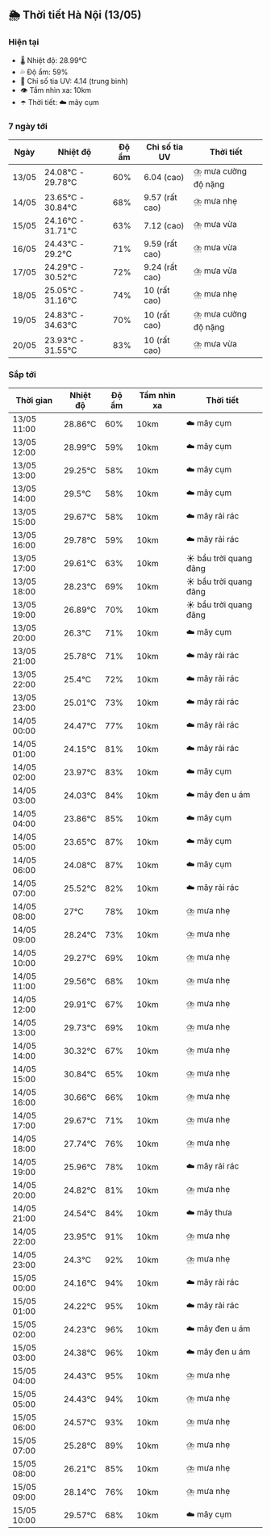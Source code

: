 ## 🌦️ Thời tiết Hà Nội (13/05)

### Hiện tại

- 🌡️ Nhiệt độ: 28.99℃
- 💦 Độ ẩm: 59%
- 🌟 Chỉ số tia UV: 4.14 (trung bình)
- 👁️ Tầm nhìn xa: 10km
- ☂️ Thời tiết: ☁️ mây cụm

### 7 ngày tới

| Ngày | Nhiệt độ | Độ ẩm | Chỉ số tia UV | Thời tiết |
| --- | --- | --- | --- | --- |
| 13/05 | 24.08℃ - 29.78℃ | 60% | 6.04 (cao) | ⛈️ mưa cường độ nặng |
| 14/05 | 23.65℃ - 30.84℃ | 68% | 9.57 (rất cao) | ⛈️ mưa nhẹ |
| 15/05 | 24.16℃ - 31.71℃ | 63% | 7.12 (cao) | ⛈️ mưa vừa |
| 16/05 | 24.43℃ - 29.2℃ | 71% | 9.59 (rất cao) | ⛈️ mưa vừa |
| 17/05 | 24.29℃ - 30.52℃ | 72% | 9.24 (rất cao) | ⛈️ mưa vừa |
| 18/05 | 25.05℃ - 31.16℃ | 74% | 10 (rất cao) | ⛈️ mưa nhẹ |
| 19/05 | 24.83℃ - 34.63℃ | 70% | 10 (rất cao) | ⛈️ mưa cường độ nặng |
| 20/05 | 23.93℃ - 31.55℃ | 83% | 10 (rất cao) | ⛈️ mưa vừa |

### Sắp tới

| Thời gian | Nhiệt độ | Độ ẩm | Tầm nhìn xa | Thời tiết |
| --- | --- | --- | --- | --- |
| 13/05 11:00 | 28.86℃ | 60% | 10km | ☁️ mây cụm |
| 13/05 12:00 | 28.99℃ | 59% | 10km | ☁️ mây cụm |
| 13/05 13:00 | 29.25℃ | 58% | 10km | ☁️ mây cụm |
| 13/05 14:00 | 29.5℃ | 58% | 10km | ☁️ mây cụm |
| 13/05 15:00 | 29.67℃ | 58% | 10km | ☁️ mây rải rác |
| 13/05 16:00 | 29.78℃ | 59% | 10km | ☁️ mây rải rác |
| 13/05 17:00 | 29.61℃ | 63% | 10km | ☀️ bầu trời quang đãng |
| 13/05 18:00 | 28.23℃ | 69% | 10km | ☀️ bầu trời quang đãng |
| 13/05 19:00 | 26.89℃ | 70% | 10km | ☀️ bầu trời quang đãng |
| 13/05 20:00 | 26.3℃ | 71% | 10km | ☁️ mây cụm |
| 13/05 21:00 | 25.78℃ | 71% | 10km | ☁️ mây rải rác |
| 13/05 22:00 | 25.4℃ | 72% | 10km | ☁️ mây rải rác |
| 13/05 23:00 | 25.01℃ | 73% | 10km | ☁️ mây rải rác |
| 14/05 00:00 | 24.47℃ | 77% | 10km | ☁️ mây rải rác |
| 14/05 01:00 | 24.15℃ | 81% | 10km | ☁️ mây rải rác |
| 14/05 02:00 | 23.97℃ | 83% | 10km | ☁️ mây cụm |
| 14/05 03:00 | 24.03℃ | 84% | 10km | ☁️ mây đen u ám |
| 14/05 04:00 | 23.86℃ | 85% | 10km | ☁️ mây cụm |
| 14/05 05:00 | 23.65℃ | 87% | 10km | ☁️ mây cụm |
| 14/05 06:00 | 24.08℃ | 87% | 10km | ☁️ mây cụm |
| 14/05 07:00 | 25.52℃ | 82% | 10km | ☁️ mây rải rác |
| 14/05 08:00 | 27℃ | 78% | 10km | ⛈️ mưa nhẹ |
| 14/05 09:00 | 28.24℃ | 73% | 10km | ⛈️ mưa nhẹ |
| 14/05 10:00 | 29.27℃ | 69% | 10km | ⛈️ mưa nhẹ |
| 14/05 11:00 | 29.56℃ | 68% | 10km | ⛈️ mưa nhẹ |
| 14/05 12:00 | 29.91℃ | 67% | 10km | ⛈️ mưa nhẹ |
| 14/05 13:00 | 29.73℃ | 69% | 10km | ⛈️ mưa nhẹ |
| 14/05 14:00 | 30.32℃ | 67% | 10km | ⛈️ mưa nhẹ |
| 14/05 15:00 | 30.84℃ | 65% | 10km | ⛈️ mưa nhẹ |
| 14/05 16:00 | 30.66℃ | 66% | 10km | ⛈️ mưa nhẹ |
| 14/05 17:00 | 29.67℃ | 71% | 10km | ⛈️ mưa nhẹ |
| 14/05 18:00 | 27.74℃ | 76% | 10km | ⛈️ mưa nhẹ |
| 14/05 19:00 | 25.96℃ | 78% | 10km | ☁️ mây rải rác |
| 14/05 20:00 | 24.82℃ | 81% | 10km | ⛈️ mưa nhẹ |
| 14/05 21:00 | 24.54℃ | 84% | 10km | ☁️ mây thưa |
| 14/05 22:00 | 23.95℃ | 91% | 10km | ⛈️ mưa nhẹ |
| 14/05 23:00 | 24.3℃ | 92% | 10km | ⛈️ mưa nhẹ |
| 15/05 00:00 | 24.16℃ | 94% | 10km | ☁️ mây rải rác |
| 15/05 01:00 | 24.22℃ | 95% | 10km | ☁️ mây rải rác |
| 15/05 02:00 | 24.23℃ | 96% | 10km | ☁️ mây đen u ám |
| 15/05 03:00 | 24.38℃ | 96% | 10km | ☁️ mây đen u ám |
| 15/05 04:00 | 24.43℃ | 95% | 10km | ⛈️ mưa nhẹ |
| 15/05 05:00 | 24.43℃ | 94% | 10km | ⛈️ mưa nhẹ |
| 15/05 06:00 | 24.57℃ | 93% | 10km | ⛈️ mưa nhẹ |
| 15/05 07:00 | 25.28℃ | 89% | 10km | ⛈️ mưa nhẹ |
| 15/05 08:00 | 26.21℃ | 85% | 10km | ⛈️ mưa nhẹ |
| 15/05 09:00 | 28.14℃ | 76% | 10km | ⛈️ mưa nhẹ |
| 15/05 10:00 | 29.57℃ | 68% | 10km | ☁️ mây cụm |
